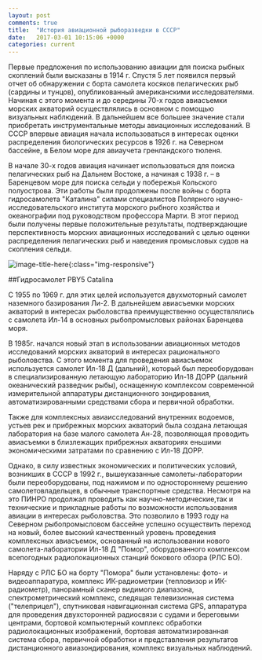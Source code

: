 ```yaml
---
layout: post
comments: true
title:  "История авиационной рыборазведки в СССР"
date:   2017-03-01 10:15:06 +0000
categories: current
---
```


Первые предложения по использованию авиации для поиска  рыбных  скоплений  были высказаны в 1914 г. 
Спустя 5 лет появился первый отчет об обнаружении с борта самолета косяков пелагических рыб (сардины и тунцов), 
опубликованный американскими исследователями. Начиная с этого момента и до середины  70-х  годов авиасъемки морских 
акваторий осуществлялись в основном с помощью визуальных наблюдений.  В дальнейшем все большее значение стали  приобретать 
инструментальные методы авиационных исследований. В СССР впервые авиация  начала  использоваться в интересах оценки распределения 
биологических ресурсов в 1926 г. на Северном бассейне, в Белом море для авиаучета гренландского тюленя. 

В начале 30-х годов авиация начинает использоваться для  поиска пелагических  рыб на Дальнем Востоке, 
а начиная с 1938 г. – в Баренцевом море для поиска сельди у побережья Кольского полуострова. 
Эти работы были продолжены после войны с борта гидросамолета "Каталина" силами специалистов 
Полярного научно-исследовательского института морского рыбного хозяйства и океанографии под руководством профессора Марти. 
В этот период были получены первые положительные результаты, подтверждающие перспективность морских авиационных исследований 
с целью  оценки распределения пелагических рыб и наведения промысловых судов на скопления сельди.

![image-title-here](/assets/PBY_Catalina_landing.jpg){:class="img-responsive"}

##Гидросамолет PBY5 Catalina

С 1955 по 1969 г.  для этих целей используется двухмоторный самолет наземного базирования Ли-2. В дальнейшем авиасъемки морских  акваторий в интересах рыболовства преимущественно осуществлялись с самолета Ил-14 в основных рыбопромысловых районах Баренцева моря.  

В 1985г. начался новый этап в использовании авиационных методов  исследований морских акваторий в интересах рационального рыболовства.  С этого момента для проведения авиасъемок используется самолет Ил-18 Д (дальний),  который был переоборудован  в специализированную летающую лабораторию Ил-18 ДОРР (дальний океанический разведчик  рыбы),  оснащенную комплексом современной измерительной аппаратуры  дистанционного зондирования, автоматизированными средствами сбора  и первичной обработки.

Также для комплексных авиаисследований внутренних водоемов, устьев рек и прибрежных морских акваторий была создана летающая лаборатория на базе малого самолета Ан-28, позволяющая проводить авиасъемки в близлежащих прибрежных акваториях еньшими экономическими затратами по сравнению с Ил-18 ДОРР.

Однако, в силу известных экономических и политических  условий, возникших в СССР в 1992 г., вышеуказанные самолеты-лаборатории были переоборудованы, под нажимом и по одностороннему решению самолетовладельцев, в обычные транспортные средства. Несмотря на это ПИНРО продолжал проводить как научно-методические,так  и технические и прикладные работы по возможности использования авиации в интересах рыболовства. Это позволило в 1993 году на Северном рыбопромысловом бассейне успешно осуществить переход на новый,  более высокий качественный уровень проведения комплексных авиасъемок,  основанный на использовании нового самолета-лаборатории Ил-18 Д "Помор",  оборудованного  комплексом всепогодных радиолокационных станций бокового обзора (РЛС БО). 

Наряду с РЛС БО на борту "Помора" были установлены: фото- и видеоаппаратура,  комплекс ИК-радиометрии (тепловизор и ИК-радиометр), панорамный сканер видимого диапазона, спектрометрический комплекс,  следящая телевизионная система ("телеприцел"), спутниковая навигационная система GPS, аппаратура для проведения двухсторонней радиосвязи с судами и береговыми центрами, бортовой компьютерный комплекс обработки радиолокационных изображений, бортовая автоматизированная система сбора, первичной обработки и представления результатов дистанционного авиазондирования, комплекс визуальных наблюдений.
